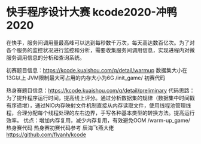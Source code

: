 # 快手程序设计大赛 kcode2020-冲鸭2020
在快手，服务间调用量最高峰可以达到每秒数千万次，每天高达数百亿次。为了对各个服务的监控状况进行监控和分析，需要收集服务间调用信息，实现进程内对微服务调用信息的分析和查询系统。

初赛题目信息：https://kcode.kuaishou.com/q/detail/warmup
数据集大小在13G以上 JVM限制最大可占用的内存大小为6G
/init_game/ 初赛代码



热身赛题目信息：https://kcode.kuaishou.com/q/detail/preliminary
代码思路：为了提升程序运行时间，提高线上评分。通过分析数据集的规律（数据集中时间戳有序递增），通过NIO内存映射文件机制直接从内存读取文件，使用线程池管理线程，合理分配每个线程处理的左右边界，手写各种基本类型的转换方法。提高运行效率。
优点：增加内存复用，减少内存复用，有效避免OOM
/warm-up_game/ 热身赛代码
热身赛初赛代码参考 辰海飞燕大佬 https://github.com/flyanh/kcode


